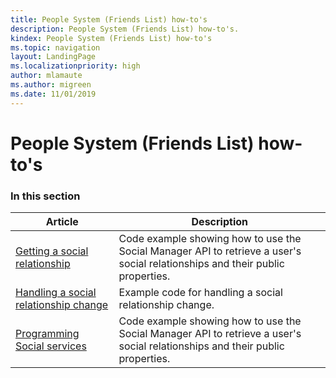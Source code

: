 ```yaml
---
title: People System (Friends List) how-to's
description: People System (Friends List) how-to's.
kindex: People System (Friends List) how-to's
ms.topic: navigation
layout: LandingPage
ms.localizationpriority: high
author: mlamaute
ms.author: migreen
ms.date: 11/01/2019
---
```


# People System (Friends List) how-to's


### In this section

| Article | Description |
|---------|-------------|
| [Getting a social relationship](live-getting-a-social-relationship.md) | Code example showing how to use the Social Manager API to retrieve a user's social relationships and their public properties. |
| [Handling a social relationship change](live-handling-a-relationship-change.md) | Example code for handling a social relationship change. |
| [Programming Social services](live-retrieving-social-relationships-winrt.md) | Code example showing how to use the Social Manager API to retrieve a user's social relationships and their public properties. |
